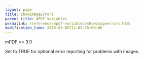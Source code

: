```yaml
---
layout: page
title: showImageErrors
parent_title: mPDF Variables
permalink: /reference/mpdf-variables/showimageerrors.html
modification_time: 2015-08-05T12:02:25+00:00
---
```


mPDF &gt;= 3.0

Set to <span class="smallblock">TRUE</span> for optional error reporting for problems with Images.

